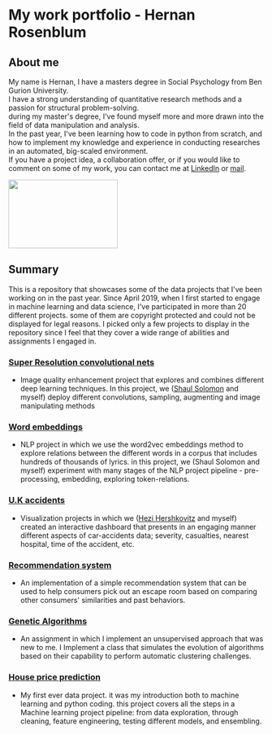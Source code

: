 # My work portfolio - Hernan Rosenblum

## About me
 My name is Hernan, I have a masters degree in Social Psychology from Ben Gurion University. <br>
 I have a strong understanding of quantitative research methods and a passion for structural problem-solving.<br>
 during my master's degree, I've found myself more and more drawn into the field of data manipulation and analysis.<br>
 In the past year, I've been learning how to code in python from scratch, and how to implement my knowledge and experience in conducting researches in an automated, big-scaled environment.<br>
If you have a project idea, a collaboration offer, or if you would like to comment on some of my work, you can contact me at [LinkedIn](https://www.linkedin.com/in/hernan-rosenblum-719516163/) or [mail](hernan.rosenblum89@gmail.com).

<img src="https://cdn.clipart.email/b31a8e4dce12c35ea192f8420687c3fc_python-logo-clipart-easy-pandas-python-logo-png-download-_1242-733.png" width="215" height="135">

## Summary
This is a repository that showcases some of the data projects that I've been working on in the past year.
Since April 2019, when I first started to engage in machine learning and data science, I've participated in more than 20 different projects. some of them are copyright protected and could not be displayed for legal reasons.
I picked only a few projects to display in the repository since I feel that they cover a wide range of abilities and assignments I engaged in. 

### [Super Resolution convolutional nets](https://github.com/Hernanros/work_portfolio/tree/master/Super-resolution%20convolutional%20Net) 
- Image quality enhancement project that explores and combines different deep learning techniques. In this project, we ([Shaul Solomon](https://github.com/ShaulSolomon) and myself) deploy different convolutions, sampling, augmenting and image manipulating methods 

### [Word embeddings](https://github.com/Hernanros/work_portfolio/tree/master/Word_embeddings)
- NLP project in which we use the word2vec embeddings method to explore relations between the different words in a corpus that includes hundreds of thousands of lyrics. in this project, we (Shaul Solomon and myself) experiment with many stages of the NLP project pipeline - pre-processing, embedding, exploring token-relations.

### [U.K accidents](https://github.com/Hernanros/work_portfolio/tree/master/UK-accidents)
 - Visualization projects in which we ([Hezi Hershkovitz](https://github.com/hershkoy) and myself) created an interactive dashboard that presents in an engaging manner different aspects of car-accidents data; severity, casualties, nearest hospital, time of the accident, etc.

### [Recommendation system](https://github.com/Hernanros/work_portfolio/tree/master/Reccomandation%20systems)
- An implementation of a simple recommendation system that can be used to help consumers pick out an escape room based on comparing other consumers' similarities and past behaviors.

### [Genetic Algorithms](https://github.com/Hernanros/work_portfolio/tree/master/Genetic%20algorithms)
- An assignment in which I implement an unsupervised approach that was new to me. I Implement a class that simulates the evolution of algorithms based on their capability to perform automatic clustering challenges.

### [House price prediction](https://github.com/Hernanros/work_portfolio/tree/master/Predicting%20house%20prices)
- My first ever data project. it was my introduction both to machine learning and python coding. this project covers all the steps in a Machine learning project pipeline: from data exploration, through cleaning, feature engineering, testing different models, and ensembling.
